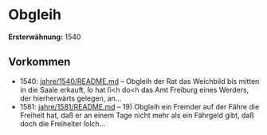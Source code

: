 # Obgleih

**Ersterwähnung:** 1540

## Vorkommen
- 1540: [jahre/1540/README.md](../jahre/1540/README.md) – Obgleih der Rat das Weichbild bis mitten in die
Saale erkauft, ſo hat ſi<h do<h das Amt Freiburg eines
Werders, der hierherwärts gelegen, an...
- 1581: [jahre/1581/README.md](../jahre/1581/README.md) – 19) Obgleih ein Fremder auf der Fähre die Freiheit
hat, daß er an einem Tage nicht mehr als ein Fährgeld
gibt, daß doch die Freiheiter ſolch...
